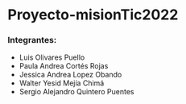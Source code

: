 # Proyecto-misionTic2022


### Integrantes:

- Luis Olivares Puello
- Paula Andrea Cortés Rojas
- Jessica Andrea Lopez Obando
- Walter Yesid Mejía Chimá
- Sergio Alejandro Quintero Puentes